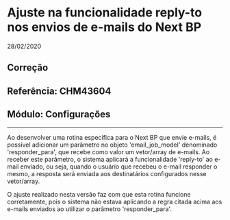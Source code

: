 # Ajuste na funcionalidade reply-to nos envios de e-mails do Next BP
28/02/2020
## Correção
## Referência: CHM43604
## Módulo: Configurações
***

Ao desenvolver uma rotina específica para o Next BP que envie e-mails, é possível adicionar um parâmetro no objeto 'email_job_model' denominado 'responder_para', que recebe como valor um vetor/array de e-mails. Ao receber este parâmetro, o sistema aplicará a funcionalidade 'reply-to' ao e-mail enviado, ou seja, quando o usuário que recebeu o e-mail responder o mesmo, a resposta será enviada aos destinatários configurados nesse vetor/array.

O ajuste realizado nesta versão faz com que esta rotina funcione corretamente, pois o sistema não estava aplicando a regra citada acima aos e-mails enviados ao utilizar o parâmetro 'responder_para'.
